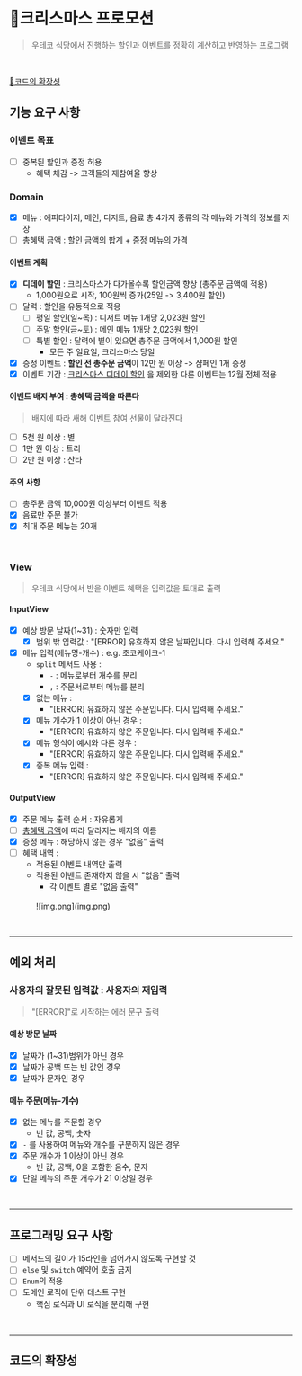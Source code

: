 # 🎄크리스마스 프로모션
> 우테코 식당에서 진행하는 할인과 이벤트를 정확히 계산하고 반영하는 프로그램

<br>

[🚀코드의 확장성](#코드의-확장성)

## 기능 요구 사항

### 이벤트 목표
- [ ] 중복된 할인과 증정 허용
  - 혜택 체감 -> 고객들의 재참여율 향상

### Domain
- [x] 메뉴 : 에피타이저, 메인, 디저트, 음료 총 4가지 종류의 각 메뉴와 가격의 정보를 저장
- [ ] 총혜택 금액 : 할인 금액의 합계 + 증정 메뉴의 가격

#### 이벤트 계획
- [x] **디데이 할인** : 크리스마스가 다가올수록 할인금액 향상 (총주문 금액에 적용)
  - 1,000원으로 시작, 100원씩 증가(25일 -> 3,400원 할인)
- [ ] 달력 : 할인을 유동적으로 적용
  - [ ] 평일 할인(일~목) : 디저트 메뉴 1개당 2,023원 할인
  - [ ] 주말 할인(금~토) : 메인 메뉴 1개당 2,023원 할인
  - [ ] 특별 할인 : 달력에 별이 있으면 총주문 금액에서 1,000원 할인
    - 모든 주 일요일, 크리스마스 당일
- [x] 증정 이벤트 : **할인 전 총주문 금액**이 12만 원 이상 -> 샴페인 1개 증정
- [x] 이벤트 기간 : [크리스마스 디데이 할인](#이벤트-계획) 을 제외한 다른 이벤트는 12월 전체 적용

#### 이벤트 배지 부여 : 총혜택 금액을 따른다
> 배지에 따라 새해 이벤트 참여 선물이 달라진다
- [ ] 5천 원 이상 : 별
- [ ] 1만 원 이상 : 트리
- [ ] 2만 원 이상 : 산타

#### 주의 사항
- [ ] 총주문 금액 10,000원 이상부터 이벤트 적용
- [x] 음료만 주문 불가
- [x] 최대 주문 메뉴는 20개

<br>

### View
> 우테코 식당에서 받을 이벤트 혜택을 입력값을 토대로 출력
#### InputView
- [x] 예상 방문 날짜(1~31) : 숫자만 입력
  - [x] 범위 밖 입력값 : "[ERROR] 유효하지 않은 날짜입니다. 다시 입력해 주세요."
- [x] 메뉴 입력(메뉴명-개수) : e.g. 초코케이크-1
  - `split` 메서드 사용 : 
    - `-` : 메뉴로부터 개수를 분리
    - `,` : 주문서로부터 메뉴를 분리
  - [x] 없는 메뉴 :
    - "[ERROR] 유효하지 않은 주문입니다. 다시 입력해 주세요."
  - [x] 메뉴 개수가 1 이상이 아닌 경우 :
    - "[ERROR] 유효하지 않은 주문입니다. 다시 입력해 주세요."
  - [x] 메뉴 형식이 예시와 다른 경우 :
    - "[ERROR] 유효하지 않은 주문입니다. 다시 입력해 주세요."
  - [x] 중복 메뉴 입력 :
    - "[ERROR] 유효하지 않은 주문입니다. 다시 입력해 주세요."

#### OutputView
- [x] 주문 메뉴 출력 순서 : 자유롭게
- [ ] [총혜택 금액](#Domain)에 따라 달라지는 배지의 이름
- [x] 증정 메뉴 : 해당하지 않는 경우 "없음" 출력
- [ ] 혜택 내역 :
  - 적용된 이벤트 내역만 출력
  - 적용된 이벤트 존재하지 않을 시 "없음" 출력
    - 각 이벤트 별로 "없음 출력"
    <br>
    ![img.png](img.png)

<br>

---
## 예외 처리

### 사용자의 잘못된 입력값 : 사용자의 재입력
> "[ERROR]"로 시작하는 에러 문구 출력

#### 예상 방문 날짜
- [x] 날짜가 (1~31)범위가 아닌 경우
- [x] 날짜가 공백 또는 빈 값인 경우
- [x] 날짜가 문자인 경우

#### 메뉴 주문(메뉴-개수)
- [x] 없는 메뉴를 주문할 경우
  - 빈 값, 공백, 숫자
- [x] `-` 를 사용하여 메뉴와 개수를 구분하지 않은 경우
- [x] 주문 개수가 1 이상이 아닌 경우
  - 빈 값, 공백, 0을 포함한 음수, 문자
- [x] 단일 메뉴의 주문 개수가 21 이상일 경우

<br>

---
## 프로그래밍 요구 사항
- [ ] 메서드의 길이가 15라인을 넘어가지 않도록 구현할 것
- [ ] `else` 및 `switch` 예약어 호출 금지
- [ ] `Enum`의 적용
- [ ] 도메인 로직에 단위 테스트 구현
    - 핵심 로직과 UI 로직을 분리해 구현

<br/>

---
## 코드의 확장성